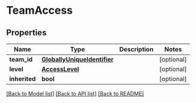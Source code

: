 # TeamAccess

## Properties
Name | Type | Description | Notes
------------ | ------------- | ------------- | -------------
**team_id** | [**GloballyUniqueIdentifier**](GloballyUniqueIdentifier.md) |  | [optional] 
**level** | [**AccessLevel**](AccessLevel.md) |  | [optional] 
**inherited** | **bool** |  | [optional] 

[[Back to Model list]](../README.md#documentation-for-models) [[Back to API list]](../README.md#documentation-for-api-endpoints) [[Back to README]](../README.md)

